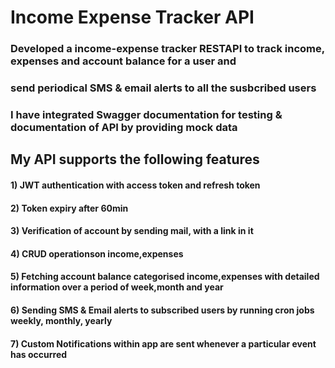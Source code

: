 # Income Expense Tracker API
### Developed a income-expense tracker RESTAPI to track income, expenses and account balance for a user and
### send periodical SMS & email alerts to all the susbcribed  users
### I have integrated Swagger documentation for testing  & documentation of API by providing mock data

## My API supports the following features
#### 1) JWT authentication with access token and refresh token
#### 2) Token expiry after 60min
#### 3) Verification of account by sending mail, with a link in it
#### 4) CRUD operationson income,expenses
#### 5) Fetching account balance categorised income,expenses with detailed information over a period of week,month and year
#### 6) Sending SMS & Email alerts to subscribed users by running cron jobs weekly, monthly, yearly
#### 7) Custom Notifications within app are sent whenever a particular event has occurred